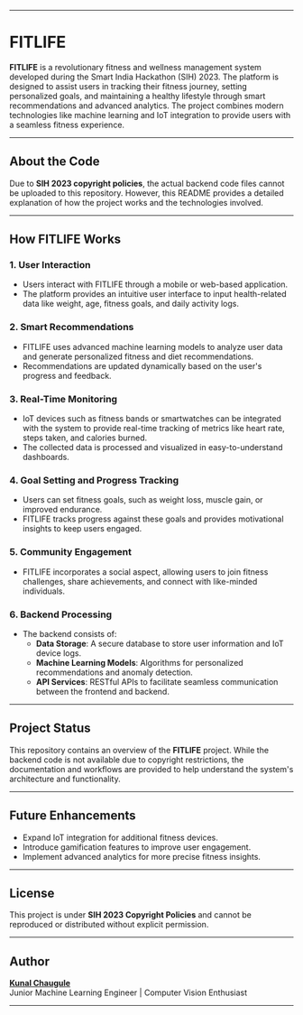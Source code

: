 

---

# FITLIFE

**FITLIFE** is a revolutionary fitness and wellness management system developed during the Smart India Hackathon (SIH) 2023. The platform is designed to assist users in tracking their fitness journey, setting personalized goals, and maintaining a healthy lifestyle through smart recommendations and advanced analytics. The project combines modern technologies like machine learning and IoT integration to provide users with a seamless fitness experience.

---

## About the Code

Due to **SIH 2023 copyright policies**, the actual backend code files cannot be uploaded to this repository. However, this README provides a detailed explanation of how the project works and the technologies involved.

---

## How FITLIFE Works

### 1. User Interaction
- Users interact with FITLIFE through a mobile or web-based application.
- The platform provides an intuitive user interface to input health-related data like weight, age, fitness goals, and daily activity logs.

### 2. Smart Recommendations
- FITLIFE uses advanced machine learning models to analyze user data and generate personalized fitness and diet recommendations.
- Recommendations are updated dynamically based on the user's progress and feedback.

### 3. Real-Time Monitoring
- IoT devices such as fitness bands or smartwatches can be integrated with the system to provide real-time tracking of metrics like heart rate, steps taken, and calories burned.
- The collected data is processed and visualized in easy-to-understand dashboards.

### 4. Goal Setting and Progress Tracking
- Users can set fitness goals, such as weight loss, muscle gain, or improved endurance.
- FITLIFE tracks progress against these goals and provides motivational insights to keep users engaged.

### 5. Community Engagement
- FITLIFE incorporates a social aspect, allowing users to join fitness challenges, share achievements, and connect with like-minded individuals.

### 6. Backend Processing
- The backend consists of:
  - **Data Storage**: A secure database to store user information and IoT device logs.
  - **Machine Learning Models**: Algorithms for personalized recommendations and anomaly detection.
  - **API Services**: RESTful APIs to facilitate seamless communication between the frontend and backend.

---

## Project Status

This repository contains an overview of the **FITLIFE** project. While the backend code is not available due to copyright restrictions, the documentation and workflows are provided to help understand the system's architecture and functionality.

---

## Future Enhancements

- Expand IoT integration for additional fitness devices.
- Introduce gamification features to improve user engagement.
- Implement advanced analytics for more precise fitness insights.

---

## License

This project is under **SIH 2023 Copyright Policies** and cannot be reproduced or distributed without explicit permission.

---

## Author

[**Kunal Chaugule**](https://medium.com/@kunalchaugule.2003)  
Junior Machine Learning Engineer | Computer Vision Enthusiast  

---

